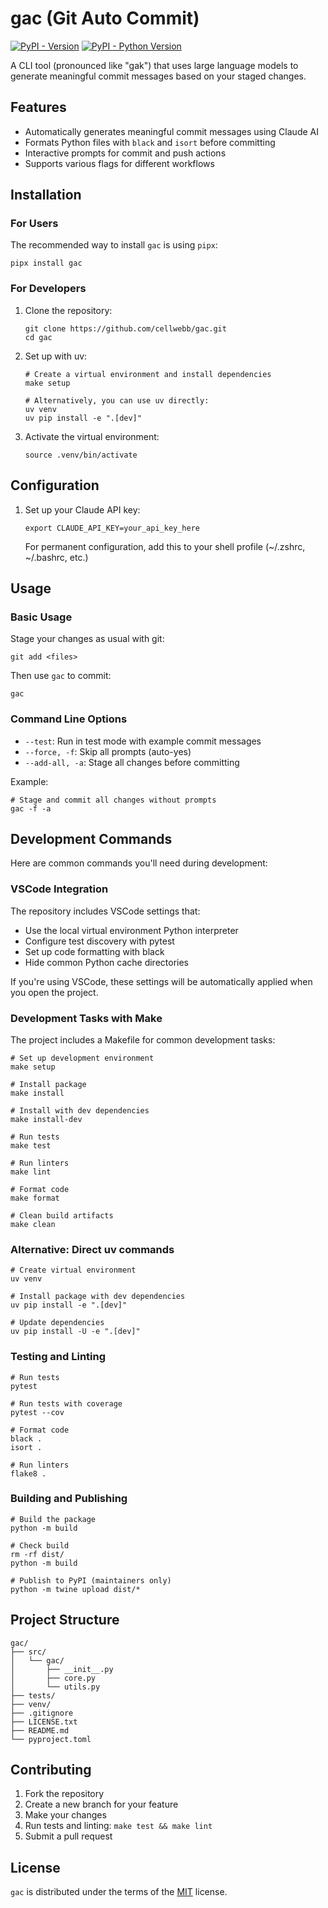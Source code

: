 # gac (Git Auto Commit)

[![PyPI - Version](https://img.shields.io/pypi/v/gac.svg)](https://pypi.org/project/gac)
[![PyPI - Python Version](https://img.shields.io/pypi/pyversions/gac.svg)](https://pypi.org/project/gac)

A CLI tool (pronounced like "gak") that uses large language models to generate meaningful commit messages based on your staged changes.

## Features

- Automatically generates meaningful commit messages using Claude AI
- Formats Python files with `black` and `isort` before committing
- Interactive prompts for commit and push actions
- Supports various flags for different workflows

## Installation

### For Users

The recommended way to install `gac` is using `pipx`:

```console
pipx install gac
```

### For Developers

1. Clone the repository:

   ```console
   git clone https://github.com/cellwebb/gac.git
   cd gac
   ```

2. Set up with uv:

   ```console
   # Create a virtual environment and install dependencies
   make setup

   # Alternatively, you can use uv directly:
   uv venv
   uv pip install -e ".[dev]"
   ```

3. Activate the virtual environment:

   ```console
   source .venv/bin/activate
   ```

## Configuration

1. Set up your Claude API key:

   ```console
   export CLAUDE_API_KEY=your_api_key_here
   ```

   For permanent configuration, add this to your shell profile (~/.zshrc, ~/.bashrc, etc.)

## Usage

### Basic Usage

Stage your changes as usual with git:

```console
git add <files>
```

Then use `gac` to commit:

```console
gac
```

### Command Line Options

- `--test`: Run in test mode with example commit messages
- `--force, -f`: Skip all prompts (auto-yes)
- `--add-all, -a`: Stage all changes before committing

Example:

```console
# Stage and commit all changes without prompts
gac -f -a
```

## Development Commands

Here are common commands you'll need during development:

### VSCode Integration

The repository includes VSCode settings that:

- Use the local virtual environment Python interpreter
- Configure test discovery with pytest
- Set up code formatting with black
- Hide common Python cache directories

If you're using VSCode, these settings will be automatically applied when you open the project.

### Development Tasks with Make

The project includes a Makefile for common development tasks:

```console
# Set up development environment
make setup

# Install package
make install

# Install with dev dependencies
make install-dev

# Run tests
make test

# Run linters
make lint

# Format code
make format

# Clean build artifacts
make clean
```

### Alternative: Direct uv commands

```console
# Create virtual environment
uv venv

# Install package with dev dependencies
uv pip install -e ".[dev]"

# Update dependencies
uv pip install -U -e ".[dev]"
```

### Testing and Linting

```console
# Run tests
pytest

# Run tests with coverage
pytest --cov

# Format code
black .
isort .

# Run linters
flake8 .
```

### Building and Publishing

```console
# Build the package
python -m build

# Check build
rm -rf dist/
python -m build

# Publish to PyPI (maintainers only)
python -m twine upload dist/*
```

## Project Structure

```plaintext
gac/
├── src/
│   └── gac/
│       ├── __init__.py
│       ├── core.py
│       └── utils.py
├── tests/
├── venv/
├── .gitignore
├── LICENSE.txt
├── README.md
└── pyproject.toml
```

## Contributing

1. Fork the repository
2. Create a new branch for your feature
3. Make your changes
4. Run tests and linting: `make test && make lint`
5. Submit a pull request

## License

`gac` is distributed under the terms of the [MIT](https://spdx.org/licenses/MIT.html) license.
